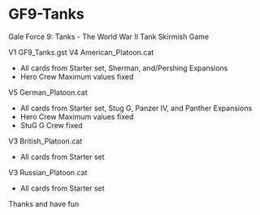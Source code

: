 # GF9-Tanks
Gale Force 9: Tanks - The World War II Tank Skirmish Game

V1 GF9_Tanks.gst
V4 American_Platoon.cat
 - All cards from Starter set, Sherman, and/Pershing Expansions
 - Hero Crew Maximum values fixed

V5 German_Platoon.cat
 - All cards from Starter set, Stug G, Panzer IV, and Panther Expansions
 - Hero Crew Maximum values fixed
 - StuG G Crew fixed

V3 British_Platoon.cat
 - All cards from Starter set

V3 Russian_Platoon.cat
 - All cards from Starter set

Thanks and have fun
